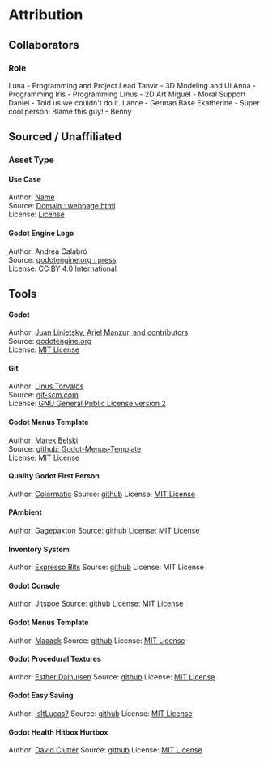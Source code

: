 # Attribution
## Collaborators

### Role
Luna - Programming and Project Lead 
Tanvir - 3D Modeling and Ui
Anna - Programming
Iris - Programming
Linus - 2D Art
Miguel - Moral Support
Daniel - Told us we couldn't do it.
Lance - German Base
Ekatherine - Super cool person!
Blame this guy! - Benny

## Sourced / Unaffiliated
### Asset Type
#### Use Case
Author: [Name]()  
Source: [Domain : webpage.html]()  
License: [License]()

#### Godot Engine Logo
Author: Andrea Calabró  
Source: [godotengine.org : press](https://godotengine.org/press/)  
License: [CC BY 4.0 International](https://github.com/godotengine/godot/blob/master/LOGO_LICENSE.txt) 

## Tools
#### Godot
Author: [Juan Linietsky, Ariel Manzur, and contributors](https://godotengine.org/contact)  
Source: [godotengine.org](https://godotengine.org/)  
License: [MIT License](https://github.com/godotengine/godot/blob/master/LICENSE.txt) 

#### Git
Author: [Linus Torvalds](https://github.com/torvalds)  
Source: [git-scm.com](https://git-scm.com/downloads)  
License: [GNU General Public License version 2](https://opensource.org/licenses/GPL-2.0)

#### Godot Menus Template
Author: [Marek Belski](https://github.com/Maaack/Godot-Menus-Template/graphs/contributors)  
Source: [github: Godot-Menus-Template](https://github.com/Maaack/Godot-Menus-Template)  
License: [MIT License](LICENSE.txt)  

#### Quality Godot First Person
Author: [Colormatic](https://git.colormatic.org/ColormaticStudios/quality-godot-first-person)
Source: [github](https://git.colormatic.org/ColormaticStudios/quality-godot-first-person)
License: [MIT License](licensefpc.txt)

#### PAmbient
Author: [Gagepaxton](https://github.com/gagepaxton)
Source: [github](https://github.com/gagepaxton/PAmbient)
License: [MIT License](licensePAmbient.txt)

#### Inventory System
Author: [Expresso Bits](https://github.com/expressobits)
Source: [github](https://github.com/expressobits/inventory-system)
License: MIT License

#### Godot Console
Author: [Jitspoe](https://github.com/jitspoe)
Source: [github](https://github.com/jitspoe/godot-console)
License: [MIT License](LicenseConsole.txt)

#### Godot Menus Template
Author: [Maaack](https://github.com/Maaack)
Source: [github](https://github.com/Maaack/Godot-Menus-Template)
License: [MIT License](LICENSEMaaacks.txt)

#### Godot Procedural Textures
Author: [Esther Dalhuisen](https://github.com/wakeofluna)
Source: [github](https://github.com/wakeofluna/godot-procedural-textures)
License: [MIT License](licenseProText.txt)

#### Godot Easy Saving
Author: [IsItLucas?](https://github.com/IsItLucas)
Source: [github](https://github.com/IsItLucas/godot_easy_saving)
License: [MIT License](licenseSave.txt)

#### Godot Health Hitbox Hurtbox
Author: [David Clutter](https://github.com/cluttered-code)
Source: [github](https://github.com/cluttered-code/godot-health-hitbox-hurtbox)
License: [MIT License](licenseHealth.txt)
